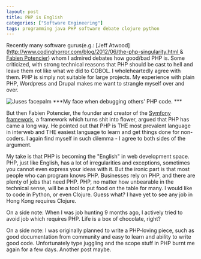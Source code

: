 ```yaml
---
layout: post
title: PHP is English
categories: ["Software Engineering"]
tags: programming java PHP software debate clojure python
---
```

Recently many software gurus\(e\.g\.: [Jeff Atwood]\(http://www.codinghorror.com/blog/2012/06/the-php-singularity.html &amp; [Fabien Potencier](http://fabien.potencier.org/article/64/php-is-much-better-than-what-you-think)\) whom I admired debates how good/bad PHP is\. Some criticized, with strong technical reasons that PHP should be cast to hell and leave them rot like what we did to COBOL\. I wholeheartedly agree with them\. PHP is simply not suitable for large projects\. My experience with plain PHP, Wordpress and Drupal makes me want to strangle myself over and over\.

![Juses facepalm](/assets/images/jesus-facepalm.jpg)
***My face when debugging others\' PHP code. ***

But then Fabien Potencier, the founder and creator of the <a href="http://www.symfony-project.org/" title="Symfony" target="_blank">Symfony framework</a>, a framework which turns shit into flower, argued that PHP has came a long way. He pointed out that PHP is THE most prevalent language in interweb and THE easiest language to learn and get things done for non-coders. I again find myself in such dilemma - I agree to both sides of the argument.

My take is that PHP is becoming the "English" in web development space. PHP, just like English, has a lot of irregularities and exceptions, sometimes you cannot even express your ideas with it. But the ironic part is that most people who can program knows PHP. Businesses rely on PHP, and there are plenty of jobs that need PHP. PHP, no matter how unbearable in the technical sense, will be a tool to put food on the table for many. I would like to code in Python, or even Clojure. Guess what? I have yet to see any job in Hong Kong requires Clojure.

On a side note: When I was job hunting 9 months ago, I actively tried to avoid job which requires PHP. Life is a box of chocolate, right?

On a side note: I was originally planned to write a PHP-loving piece, such as good documentation from community and easy to learn and ability to write good code. Unfortunately type juggling and the scope stuff in PHP burnt me again for a few days. Another post maybe.

